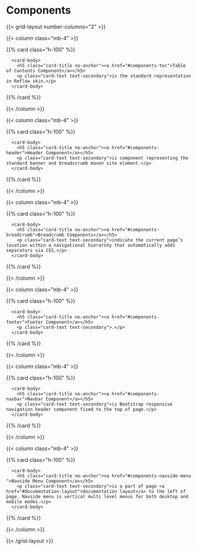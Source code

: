 # Components

{{< grid-layout number-columns="2" >}}

{{< column class="mb-4" >}}

{{% card class="h-100" %}}

```
  <card-body>
    <h5 class="card-title no-anchor"><a href="#components-toc">Table of Contents Component</a></h5>
    <p class="card-text text-secondary">is the standard representation in Reflow skin.</p>
  </card-body>
```

{{% /card  %}}

{{< /column >}}

{{< column class="mb-4" >}}

{{% card class="h-100" %}}

```
  <card-body>
    <h5 class="card-title no-anchor"><a href="#components-header">Header Component</a></h5>
    <p class="card-text text-secondary">is component representing the standard banner and breadscrumb maven site element.</p>
  </card-body>
```

{{% /card  %}}

{{< /column >}}

{{< column class="mb-4" >}}

{{% card class="h-100" %}}

```
  <card-body>
    <h5 class="card-title no-anchor"><a href="#components-breadcrumb">Breadcrumb Components</a></h5>
    <p class="card-text text-secondary">indicate the current page’s location within a navigational hierarchy that automatically adds separators via CSS.</p>
  </card-body>
```

{{% /card  %}}

{{< /column >}}

{{< column class="mb-4" >}}

{{% card class="h-100" %}}

```
  <card-body>
    <h5 class="card-title no-anchor"><a href="#components-footer">Footer Component</a></h5>
    <p class="card-text text-secondary">.</p>
  </card-body>
```

{{% /card  %}}

{{< /column >}}

{{< column class="mb-4" >}}

{{% card class="h-100" %}}

```
  <card-body>
    <h5 class="card-title no-anchor"><a href="#components-navbar">Navbar Component</a></h5>
    <p class="card-text text-secondary">is Bootstrap responsive navigation header component fixed to the top of page.</p>
  </card-body>
```

{{% /card  %}}

{{< /column >}}

{{< column class="mb-4" >}}

{{% card class="h-100" %}}

```
  <card-body>
    <h5 class="card-title no-anchor"><a href="#components-navside-menu ">Navside Menu Component</a></h5>
    <p class="card-text text-secondary">is a part of page <a href="#documentation-layout">documentation layout</a> to the left of page. Navside menu is vertical multi level menus for both desktop and mobile modes.</p>
  </card-body>
```

{{% /card  %}}

{{< /column >}}

{{< /grid-layout >}}
